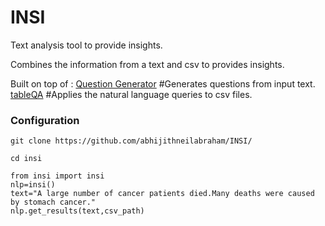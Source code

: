 # INSI
Text analysis tool to provide insights. 

Combines the information from a text and csv to provides insights.

Built on top of :
[Question Generator](https://github.com/patil-suraj/question_generation) #Generates questions from input text.
[tableQA](https://github.com/abhijithneilabraham/tableQA) #Applies the natural language queries to csv files.


### Configuration

```git clone https://github.com/abhijithneilabraham/INSI/```

```cd insi```

```
from insi import insi
nlp=insi()
text="A large number of cancer patients died.Many deaths were caused by stomach cancer."
nlp.get_results(text,csv_path)
```




